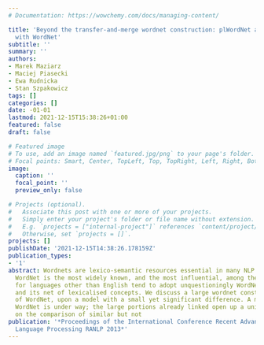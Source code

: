 ```yaml
---
# Documentation: https://wowchemy.com/docs/managing-content/

title: 'Beyond the transfer-and-merge wordnet construction: plWordNet and a comparison
  with WordNet'
subtitle: ''
summary: ''
authors:
- Marek Maziarz
- Maciej Piasecki
- Ewa Rudnicka
- Stan Szpakowicz
tags: []
categories: []
date: -01-01
lastmod: 2021-12-15T15:38:26+01:00
featured: false
draft: false

# Featured image
# To use, add an image named `featured.jpg/png` to your page's folder.
# Focal points: Smart, Center, TopLeft, Top, TopRight, Left, Right, BottomLeft, Bottom, BottomRight.
image:
  caption: ''
  focal_point: ''
  preview_only: false

# Projects (optional).
#   Associate this post with one or more of your projects.
#   Simply enter your project's folder or file name without extension.
#   E.g. `projects = ["internal-project"]` references `content/project/deep-learning/index.md`.
#   Otherwise, set `projects = []`.
projects: []
publishDate: '2021-12-15T14:38:26.178159Z'
publication_types:
- '1'
abstract: Wordnets are lexico-semantic resources essential in many NLP tasks. Princeton
  WordNet is the most widely known, and the most influential, among them. Wordnets
  for languages other than English tend to adopt unquestioningly WordNet's structure
  and its net of lexicalised concepts. We discuss a large wordnet constructed independently
  of WordNet, upon a model with a small yet significant difference. A mapping onto
  WordNet is under way; the large portions already linked open up a unique perspective
  on the comparison of similar but not
publication: '*Proceedings of the International Conference Recent Advances in Natural
  Language Processing RANLP 2013*'
---
```

